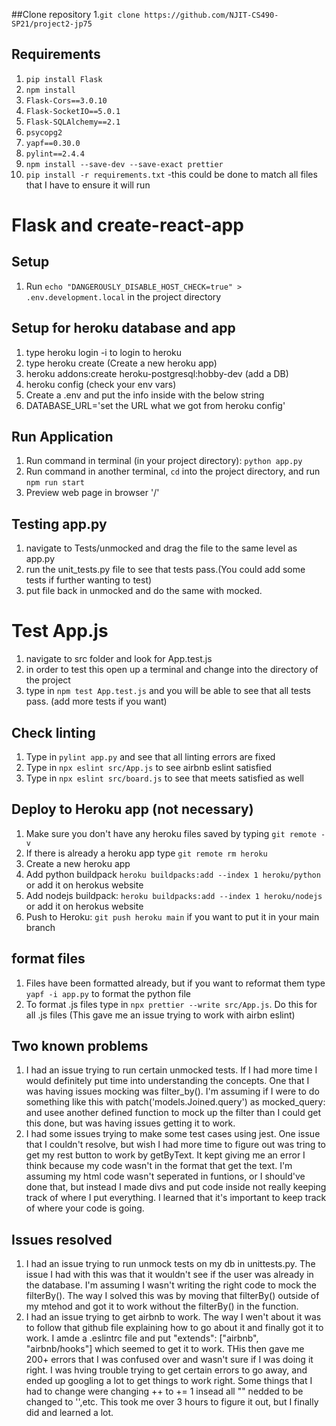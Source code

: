 ##Clone repository
1.` git clone https://github.com/NJIT-CS490-SP21/project2-jp75 `


## Requirements
1. `pip install Flask`
2. `npm install`
3. `Flask-Cors==3.0.10`
4. `Flask-SocketIO==5.0.1`
5. `Flask-SQLAlchemy==2.1`
6. `psycopg2`
7. `yapf==0.30.0`
8. `pylint==2.4.4`
9. `npm install --save-dev --save-exact prettier`
7. `pip install -r requirements.txt` -this could be done to match all files that I have to ensure it will run

# Flask and create-react-app

## Setup
1. Run `echo "DANGEROUSLY_DISABLE_HOST_CHECK=true" > .env.development.local` in the project directory

## Setup for heroku database and app
1. type heroku login -i to login to heroku
2. type heroku create (Create a new heroku app)
3. heroku addons:create heroku-postgresql:hobby-dev (add a DB)
4. heroku config (check your env vars)
5. Create a .env and put the info inside with the below string
6. DATABASE_URL='set the URL what we got from heroku config'

## Run Application
1. Run command in terminal (in your project directory): `python app.py`
2. Run command in another terminal, `cd` into the project directory, and run `npm run start`
3. Preview web page in browser '/'

## Testing app.py
1. navigate to Tests/unmocked and drag the file to the same level as app.py
2. run the unit_tests.py file to see that tests pass.(You could add some tests if further wanting to test)
3. put file back in unmocked and do the same with mocked.

# Test App.js
1. navigate to src folder and look for App.test.js
2. in order to test this open up a terminal and change into the directory of the project
3. type in `npm test App.test.js` and you will be able to see that all tests pass. (add more tests if you want)

## Check linting
1. Type in `pylint app.py` and see that all linting errors are fixed
2. Type in `npx eslint src/App.js` to see airbnb eslint satisfied
3. Type in `npx eslint src/board.js` to see that meets satisfied as well

## Deploy to Heroku app (not necessary)
1. Make sure you don't have any heroku files saved by typing `git remote -v`
2. If there is already a heroku app type `git remote rm heroku`
3. Create a new heroku app
4. Add python buildpack `heroku buildpacks:add --index 1 heroku/python` or add it on herokus website
5. Add nodejs buildpack: `heroku buildpacks:add --index 1 heroku/nodejs` or add it on herokus website
6. Push to Heroku: `git push heroku main` if you want to put it in your main branch

## format files
1. Files have been formatted already, but if you want to reformat them type `yapf -i app.py` to format the python file
2. To format .js files type in `npx prettier --write src/App.js`. Do this for all .js files (This gave me an issue trying to work with airbn eslint)

## Two known problems
1. I had an issue trying to run certain unmocked tests. If I had more time I would definitely put time into understanding the concepts. One that I was having issues mocking was filter_by(). I'm assuming if I were to do something like this with patch('models.Joined.query') as mocked_query: and usee another defined function to mock up the filter than I could get this done, but was having issues getting it to work.
2. I had some issues trying to make some test cases using jest. One issue that I couldn't resolve, but wish I had more time to figure out was tring to get my rest button to work by getByText. It kept giving me an error I think because my code wasn't in the format that get the text. I'm assuming my html code wasn't seperated in funtions, or I should've done that, but instead I made divs and put code inside not really keeping track of where I put everything. I learned that it's important to keep track of where your code is going. 

## Issues resolved
1. I had an issue trying to run unmock tests on my db in unittests.py. The issue I had with this was that it wouldn't see if the user was already in the database. I'm assuming I wasn't writing the right code to mock the filterBy(). The way I solved this was by moving that filterBy() outside of my mtehod and got it to work without the filterBy() in the function.
2. I had an issue trying to get airbnb to work. The way I wen't about it was to follow that github file explaining how to go about it and finally got it to work. I amde a .eslintrc file and put "extends": ["airbnb", "airbnb/hooks"] which seemed to get it to work. THis then gave me 200+ errors that I was confused over and wasn't sure if I was doing it right. I was hving trouble trying to get certain errors to go away, and ended up googling a lot to get things to work right. Some things that I had to change were changing ++ to += 1 insead all "" nedded to be changed to '',etc. This took me over 3 hours to figure it out, but I finally did and learned a lot.

